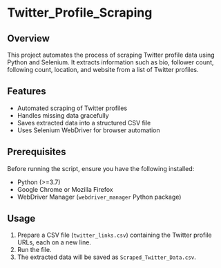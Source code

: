 # Twitter_Profile_Scraping

## Overview
This project automates the process of scraping Twitter profile data using Python and Selenium. It extracts information such as bio, follower count, following count, location, and website from a list of Twitter profiles.

## Features
- Automated scraping of Twitter profiles
- Handles missing data gracefully
- Saves extracted data into a structured CSV file
- Uses Selenium WebDriver for browser automation

## Prerequisites
Before running the script, ensure you have the following installed:

- Python (>=3.7)
- Google Chrome or Mozilla Firefox
- WebDriver Manager (`webdriver_manager` Python package)

## Usage
1. Prepare a CSV file (`twitter_links.csv`) containing the Twitter profile URLs, each on a new line.
2. Run the file.
3. The extracted data will be saved as `Scraped_Twitter_Data.csv`.

